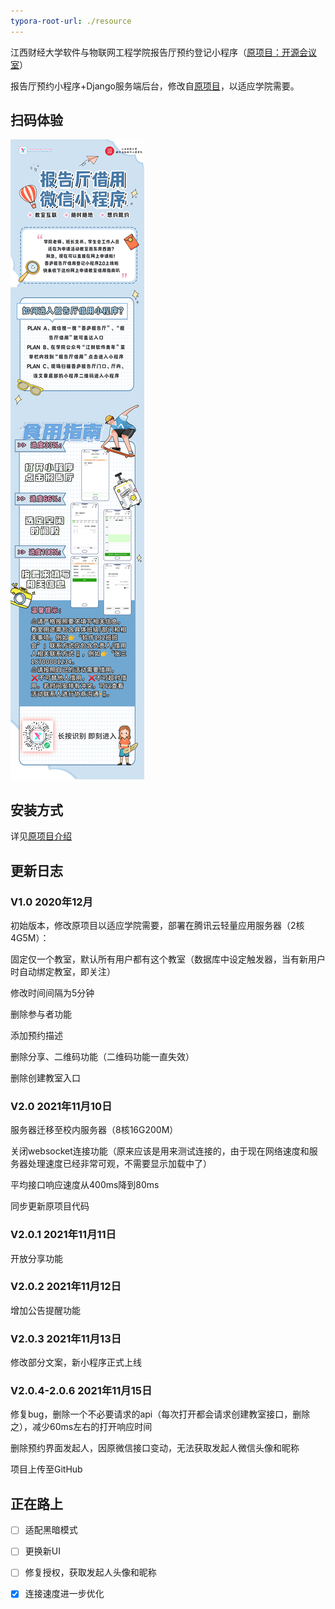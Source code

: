```yaml
---
typora-root-url: ./resource
---
```


江西财经大学软件与物联网工程学院报告厅预约登记小程序（[原项目：开源会议室](https://github.com/007gzs/meeting)）

报告厅预约小程序+Django服务端后台，修改自[原项目](https://github.com/007gzs/meeting)，以适应学院需要。

## 扫码体验

![使用手册](/../使用手册.png)


## 安装方式

详见[原项目介绍](https://github.com/007gzs/meeting)

## 更新日志

### V1.0 2020年12月

初始版本，修改原项目以适应学院需要，部署在腾讯云轻量应用服务器（2核4G5M）：

固定仅一个教室，默认所有用户都有这个教室（数据库中设定触发器，当有新用户时自动绑定教室，即关注）

修改时间间隔为5分钟

删除参与者功能

添加预约描述

删除分享、二维码功能（二维码功能一直失效）

删除创建教室入口

### V2.0 2021年11月10日

服务器迁移至校内服务器（8核16G200M）

关闭websocket连接功能（原来应该是用来测试连接的，由于现在网络速度和服务器处理速度已经非常可观，不需要显示加载中了）

平均接口响应速度从400ms降到80ms

同步更新原项目代码

### V2.0.1 2021年11月11日

开放分享功能

### V2.0.2 2021年11月12日

增加公告提醒功能

### V2.0.3 2021年11月13日

修改部分文案，新小程序正式上线

### V2.0.4-2.0.6 2021年11月15日

修复bug，删除一个不必要请求的api（每次打开都会请求创建教室接口，删除之），减少60ms左右的打开响应时间

删除预约界面发起人，因原微信接口变动，无法获取发起人微信头像和昵称

项目上传至GitHub

## 正在路上

- [ ] 适配黑暗模式
- [ ] 更换新UI
- [ ] 修复授权，获取发起人头像和昵称
- [x] 连接速度进一步优化

